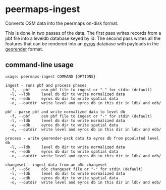 # peermaps-ingest

Converts OSM data into the peermaps on-disk format.

This is done in two passes of the data. The first pass writes records from a pbf
file into a leveldb database keyed by id. The second pass writes all the
features that can be rendered into an [eyros][] database with payloads in the
[georender][] format.

[eyros]: https://github.com/peermaps/eyros
[georender]: https://github.com/peermaps/docs/blob/master/georender.md

## command-line usage

```
usage: peermaps-ingest COMMAND {OPTIONS}

ingest - runs pbf and process phases
  -f, --pbf     osm pbf file to ingest or "-" for stdin (default)
  -l, --ldb     level db dir to write normalized data
  -e, --edb     eyros db dir to write spatial data
  -o, --outdir  write level and eyros db in this dir in ldb/ and edb/

pbf - parse pbf and write normalized data to level db
  -f, --pbf     osm pbf file to ingest or "-" for stdin (default)
  -l, --ldb     level db dir to write normalized data
  -e, --edb     eyros db dir to write spatial data
  -o, --outdir  write level and eyros db in this dir in ldb/ and edb/

process - write georender-pack data to eyros db from populated level db
  -l, --ldb     level db dir to write normalized data
  -e, --edb     eyros db dir to write spatial data
  -o, --outdir  write level and eyros db in this dir in ldb/ and edb/

changeset - ingest data from an o5c changeset
  -f, --o5c     o5c changeset file or "-" for stdin (default)
  -l, --ldb     level db dir to write normalized data
  -e, --edb     eyros db dir to write spatial data
  -o, --outdir  write level and eyros db in this dir in ldb/ and edb/
```


